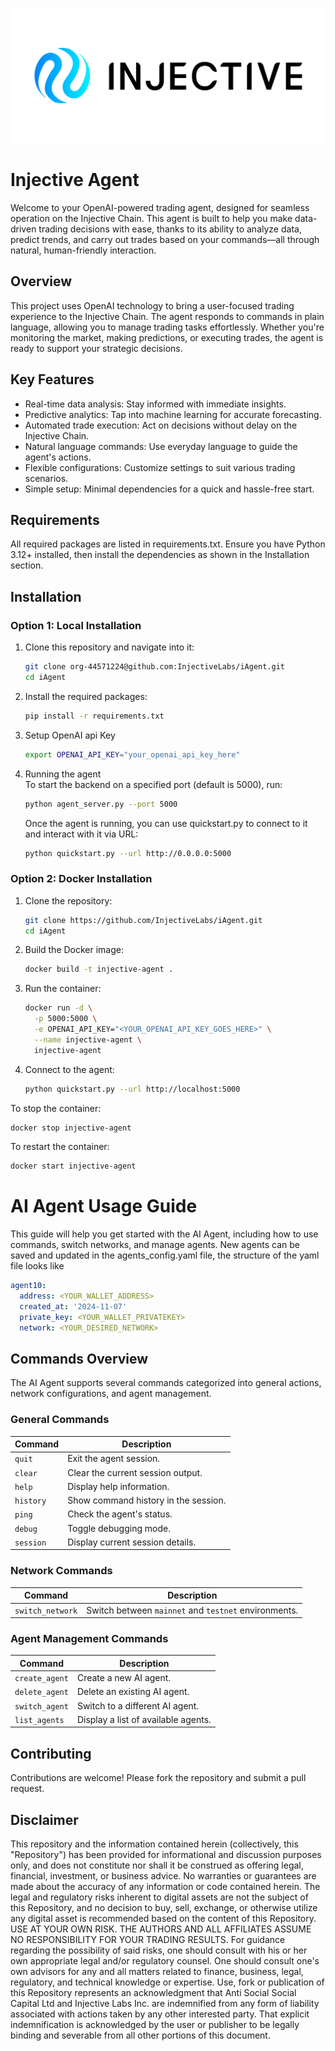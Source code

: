 ![Banner!](assets/logo.png)
# Injective Agent

Welcome to your OpenAI-powered trading agent, designed for seamless operation on the Injective Chain. This agent is built to help you make data-driven trading decisions with ease, thanks to its ability to analyze data, predict trends, and carry out trades based on your commands—all through natural, human-friendly interaction.

## Overview

This project uses OpenAI technology to bring a user-focused trading experience to the Injective Chain. The agent responds to commands in plain language, allowing you to manage trading tasks effortlessly. Whether you're monitoring the market, making predictions, or executing trades, the agent is ready to support your strategic decisions.  
  
## Key Features

* Real-time data analysis: Stay informed with immediate insights.  
* Predictive analytics: Tap into machine learning for accurate forecasting.  
* Automated trade execution: Act on decisions without delay on the Injective Chain.  
* Natural language commands: Use everyday language to guide the agent's actions.  
* Flexible configurations: Customize settings to suit various trading scenarios.  
* Simple setup: Minimal dependencies for a quick and hassle-free start.

## Requirements
All required packages are listed in requirements.txt. Ensure you have Python 3.12+ installed, then install the dependencies as shown in the Installation section.

## Installation

### Option 1: Local Installation

1. Clone this repository and navigate into it:
   ```bash
   git clone org-44571224@github.com:InjectiveLabs/iAgent.git
   cd iAgent  
   ```	
2. Install the required packages:
	```bash  
	pip install -r requirements.txt  
	```
3. Setup OpenAI api Key
	```bash
	export OPENAI_API_KEY="your_openai_api_key_here"
	```
4. Running the agent  
	To start the backend on a specified port (default is 5000), run:  
	```bash
	python agent_server.py --port 5000  
	```  
	Once the agent is running, you can use quickstart.py to connect to it and interact with it via URL:
	```bash
	python quickstart.py --url http://0.0.0.0:5000
	```

### Option 2: Docker Installation

1. Clone the repository:
   ```bash
   git clone https://github.com/InjectiveLabs/iAgent.git
   cd iAgent
   ```

2. Build the Docker image:
   ```bash
   docker build -t injective-agent .
   ```

3. Run the container:
   ```bash
   docker run -d \
     -p 5000:5000 \
     -e OPENAI_API_KEY="<YOUR_OPENAI_API_KEY_GOES_HERE>" \
     --name injective-agent \
     injective-agent
   ```

4. Connect to the agent:
   ```bash
   python quickstart.py --url http://localhost:5000
   ```

To stop the container:
```bash
docker stop injective-agent
```

To restart the container:
```bash
docker start injective-agent
```

# AI Agent Usage Guide

This guide will help you get started with the AI Agent, including how to use commands, switch networks, and manage agents.
New agents can be saved and updated in the agents_config.yaml file,
the structure of the yaml file looks like 
```yaml
agent10:
  address: <YOUR_WALLET_ADDRESS>
  created_at: '2024-11-07'
  private_key: <YOUR_WALLET_PRIVATEKEY>
  network: <YOUR_DESIRED_NETWORK>
```

## Commands Overview

The AI Agent supports several commands categorized into general actions, network configurations, and agent management.

### General Commands
| Command   | Description                                |
|-----------|--------------------------------------------|
| `quit`    | Exit the agent session.                    |
| `clear`   | Clear the current session output.          |
| `help`    | Display help information.                  |
| `history` | Show command history in the session.       |
| `ping`    | Check the agent's status.                  |
| `debug`   | Toggle debugging mode.                     |
| `session` | Display current session details.           |

### Network Commands
| Command             | Description                                        |
|---------------------|----------------------------------------------------|
| `switch_network`    | Switch between `mainnet` and `testnet` environments.|

### Agent Management Commands
| Command              | Description                                   |
|----------------------|-----------------------------------------------|
| `create_agent`       | Create a new AI agent.                        |
| `delete_agent`       | Delete an existing AI agent.                  |
| `switch_agent`       | Switch to a different AI agent.               |
| `list_agents`        | Display a list of available agents.           
  
    
## Contributing
Contributions are welcome! Please fork the repository and submit a pull request.

## Disclaimer

This repository and the information contained herein (collectively, this "Repository") has been provided for informational and discussion purposes only, and does not constitute nor shall it be construed as offering legal, financial, investment, or business advice. No warranties or guarantees are made about the accuracy of any information or code contained herein. The legal and regulatory risks inherent to digital assets are not the subject of this Repository, and no decision to buy, sell, exchange, or otherwise utilize any digital asset is recommended based on the content of this Repository. USE AT YOUR OWN RISK. THE AUTHORS AND ALL AFFILIATES ASSUME NO RESPONSIBILITY FOR YOUR TRADING RESULTS. For guidance regarding the possibility of said risks, one should consult with his or her own appropriate legal and/or regulatory counsel. One should consult one's own advisors for any and all matters related to finance, business, legal, regulatory, and technical knowledge or expertise. Use, fork or publication of this Repository represents an acknowledgment that Anti Social Social Capital Ltd and Injective Labs Inc. are indemnified from any form of liability associated with actions taken by any other interested party. That explicit indemnification is acknowledged by the user or publisher to be legally binding and severable from all other portions of this document.